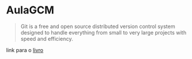 # AulaGCM
>Git is a free and open source distributed version control system designed to handle everything from small to very large projects with speed and efficiency.

link para o [livro](https://git-scm.com/book)
